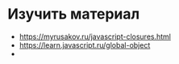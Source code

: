 # Изучить материал

* https://myrusakov.ru/javascript-closures.html
* https://learn.javascript.ru/global-object
*
